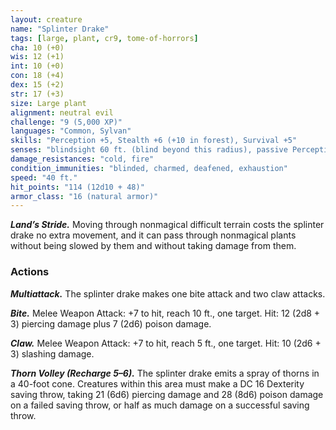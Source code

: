 ```yaml
---
layout: creature
name: "Splinter Drake"
tags: [large, plant, cr9, tome-of-horrors]
cha: 10 (+0)
wis: 12 (+1)
int: 10 (+0)
con: 18 (+4)
dex: 15 (+2)
str: 17 (+3)
size: Large plant
alignment: neutral evil
challenge: "9 (5,000 XP)"
languages: "Common, Sylvan"
skills: "Perception +5, Stealth +6 (+10 in forest), Survival +5"
senses: "blindsight 60 ft. (blind beyond this radius), passive Perception 15"
damage_resistances: "cold, fire"
condition_immunities: "blinded, charmed, deafened, exhaustion"
speed: "40 ft."
hit_points: "114 (12d10 + 48)"
armor_class: "16 (natural armor)"
---
```


***Land’s Stride.*** Moving through nonmagical difficult terrain costs the
splinter drake no extra movement, and it can pass through nonmagical
plants without being slowed by them and without taking damage from them.

### Actions

***Multiattack.*** The splinter drake makes one bite attack and two claw attacks.

***Bite.*** Melee Weapon Attack: +7 to hit, reach 10 ft., one target. Hit: 12
(2d8 + 3) piercing damage plus 7 (2d6) poison damage.

***Claw.*** Melee Weapon Attack: +7 to hit, reach 5 ft., one target. Hit: 10
(2d6 + 3) slashing damage.

***Thorn Volley (Recharge 5–6).*** The splinter drake emits a spray of
thorns in a 40-foot cone. Creatures within this area must make a DC 16
Dexterity saving throw, taking 21 (6d6) piercing damage and 28 (8d6)
poison damage on a failed saving throw, or half as much damage on a
successful saving throw.
